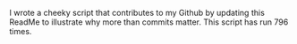 I wrote a cheeky script that contributes to my Github by updating this ReadMe to illustrate why more than commits matter. This script has run 796 times.